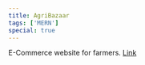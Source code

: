 ```yaml
---
title: AgriBazaar
tags: ['MERN']
special: true
---
```

 E-Commerce website for farmers.
[Link](https://github.com/nirmalhk7/farmer-Market)